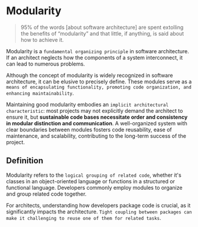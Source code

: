 # Modularity

> 95% of the words [about software architecture] are spent extolling the benefits of “modularity” and that little, if anything, is said about how to achieve it.

Modularity is a `fundamental organizing principle` in software architecture. If an architect neglects how the components of a system interconnect, it can lead to numerous problems.

Although the concept of modularity is widely recognized in software architecture, it can be elusive to precisely define. These modules serve as a `means of encapsulating functionality, promoting code organization, and enhancing maintainability`.

Maintaining good modularity embodies an `implicit architectural characteristic`: most projects may not explicitly demand the architect to ensure it, but **sustainable code bases necessitate order and consistency in modular distinction and communication**. A well-organized system with clear boundaries between modules fosters code reusability, ease of maintenance, and scalability, contributing to the long-term success of the project.

## Definition

Modularity refers to the `logical grouping of related code`, whether it's classes in an object-oriented language or functions in a structured or functional language. Developers commonly employ modules to organize and group related code together.

For architects, understanding how developers package code is crucial, as it significantly impacts the architecture. `Tight coupling between packages can make it challenging to reuse one of them for related tasks`.
